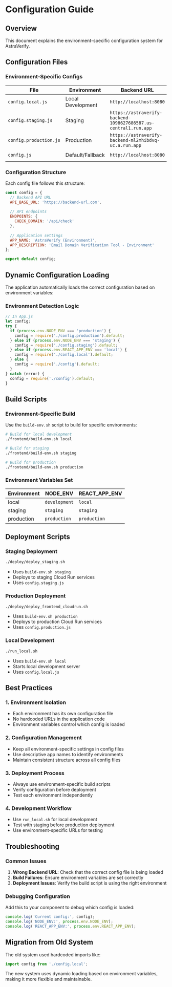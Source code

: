# Configuration Guide

## Overview

This document explains the environment-specific configuration system for AstraVerify.

## Configuration Files

### Environment-Specific Configs

| File | Environment | Backend URL | App Name |
|------|-------------|-------------|----------|
| `config.local.js` | Local Development | `http://localhost:8080` | `AstraVerify (Local)` |
| `config.staging.js` | Staging | `https://astraverify-backend-1098627686587.us-central1.run.app` | `AstraVerify (Staging)` |
| `config.production.js` | Production | `https://astraverify-backend-ml2mhibdvq-uc.a.run.app` | `AstraVerify` |
| `config.js` | Default/Fallback | `http://localhost:8080` | `AstraVerify (Default)` |

### Configuration Structure

Each config file follows this structure:

```javascript
const config = {
  // Backend API URL
  API_BASE_URL: 'https://backend-url.com',
  
  // API endpoints
  ENDPOINTS: {
    CHECK_DOMAIN: '/api/check'
  },
  
  // Application settings
  APP_NAME: 'AstraVerify (Environment)',
  APP_DESCRIPTION: 'Email Domain Verification Tool - Environment'
};

export default config;
```

## Dynamic Configuration Loading

The application automatically loads the correct configuration based on environment variables:

### Environment Detection Logic

```javascript
// In App.js
let config;
try {
  if (process.env.NODE_ENV === 'production') {
    config = require('./config.production').default;
  } else if (process.env.NODE_ENV === 'staging') {
    config = require('./config.staging').default;
  } else if (process.env.REACT_APP_ENV === 'local') {
    config = require('./config.local').default;
  } else {
    config = require('./config').default;
  }
} catch (error) {
  config = require('./config').default;
}
```

## Build Scripts

### Environment-Specific Build

Use the `build-env.sh` script to build for specific environments:

```bash
# Build for local development
./frontend/build-env.sh local

# Build for staging
./frontend/build-env.sh staging

# Build for production
./frontend/build-env.sh production
```

### Environment Variables Set

| Environment | NODE_ENV | REACT_APP_ENV |
|-------------|----------|---------------|
| local | `development` | `local` |
| staging | `staging` | `staging` |
| production | `production` | `production` |

## Deployment Scripts

### Staging Deployment

```bash
./deploy/deploy_staging.sh
```

- Uses `build-env.sh staging`
- Deploys to staging Cloud Run services
- Uses `config.staging.js`

### Production Deployment

```bash
./deploy/deploy_frontend_cloudrun.sh
```

- Uses `build-env.sh production`
- Deploys to production Cloud Run services
- Uses `config.production.js`

### Local Development

```bash
./run_local.sh
```

- Uses `build-env.sh local`
- Starts local development server
- Uses `config.local.js`

## Best Practices

### 1. Environment Isolation

- Each environment has its own configuration file
- No hardcoded URLs in the application code
- Environment variables control which config is loaded

### 2. Configuration Management

- Keep all environment-specific settings in config files
- Use descriptive app names to identify environments
- Maintain consistent structure across all config files

### 3. Deployment Process

- Always use environment-specific build scripts
- Verify configuration before deployment
- Test each environment independently

### 4. Development Workflow

- Use `run_local.sh` for local development
- Test with staging before production deployment
- Use environment-specific URLs for testing

## Troubleshooting

### Common Issues

1. **Wrong Backend URL**: Check that the correct config file is being loaded
2. **Build Failures**: Ensure environment variables are set correctly
3. **Deployment Issues**: Verify the build script is using the right environment

### Debugging Configuration

Add this to your component to debug which config is loaded:

```javascript
console.log('Current config:', config);
console.log('NODE_ENV:', process.env.NODE_ENV);
console.log('REACT_APP_ENV:', process.env.REACT_APP_ENV);
```

## Migration from Old System

The old system used hardcoded imports like:
```javascript
import config from './config.local';
```

The new system uses dynamic loading based on environment variables, making it more flexible and maintainable.
